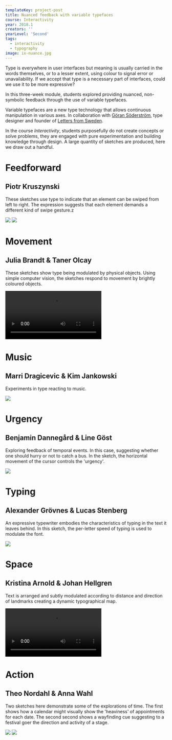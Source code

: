 ```yaml
---
templateKey: project-post
title: Nuanced feedback with variable typefaces
course: Interactivity
year: 2018.1
creators: ''
yearLevel: 'Second'
tags:
  - interactivity
  - typography
image: ix-nuance.jpg
---
```


Type is everywhere in user interfaces but meaning is usually carried in the words themselves, or to a lesser extent, using colour to signal error or unavailability. If we accept that type is a necessary part of interfaces, could we use it to be more expressive?

In this three-week module, students explored providing nuanced, non-symbolic feedback through the use of variable typefaces.  

Variable typefaces are a new type technology that allows continuous manipulation in various axes. In collaboration with <a href="http://goransoderstrom.se/">Göran Söderström</a>, type designer and founder of <a href="https://lettersfromsweden.se/">Letters from Sweden</a>.

In the course <em>Interactivity</em>, students purposefully do not create concepts or solve problems, they are engaged with pure experimentation and building knowledge through design. A large quantity of sketches are produced, here we draw out a handful.


<div className="narrow section">

# Feedforward
## Piotr Kruszynski

These sketches use type to indicate that an element can be swiped from left to right. The expression suggests that each element demands a different kind of swipe gesture.z

<ImageSet>

![](images/ix-nuance-7-1.gif)
![](images/ix-nuance-7-2.gif)

</ImageSet>

</div>

<div className="narrow section">

# Movement
## Julia Brandt & Taner Olcay

These sketches show type being modulated by physical objects. Using simple computer vision, the sketches respond to movement by brightly coloured objects.

<Video src="2018/images/ix-nuance-1-1.webm" />
<Video src="2018/images/ix-nuance-1-2.webm" />

</div>

<div className="narrow section">

# Music
## Marri Dragicevic & Kim Jankowski

Experiments in type reacting to music.

<ImageSet>

![](images/ix-nuance-2-1.gif)

</ImageSet>

</div>

<div className="narrow section">

# Urgency
## Benjamin Dannegård & Line Göst

Exploring feedback of temporal events. In this case, suggesting whether one should hurry or not to catch a bus. In the sketch, the horizontal movement of the cursor controls the 'urgency'.

<ImageSet>

![](images/ix-nuance-3-1.gif)

</ImageSet>

</div>

<div className="narrow section">

# Typing
## Alexander Grövnes & Lucas Stenberg

An expressive typewriter embodies the characteristics of typing in the text it leaves behind. In this sketch, the per-letter speed of typing is used to modulate the font.

<ImageSet>

![](images/ix-nuance-4-1.gif)

</ImageSet>

</div>

<div className="narrow section">

# Space
## Kristina Arnold & Johan Hellgren

Text is arranged and subtly modulated according to distance and direction of landmarks creating a dynamic typographical map.

<Video src="2018/images/ix-nuance-5-1.webm" />

</div>

<div className="narrow section">

# Action
## Theo Nordahl & Anna Wahl

Two sketches here demonstrate some of the explorations of time. The first shows how a calendar might visually show the 'heaviness' of appointments for each date. The second second shows a wayfinding cue suggesting to a festival goer the direction and activity of a stage.

<ImageSet>

![](images/ix-nuance-6-1.gif)
![](images/ix-nuance-6-2.gif)

</ImageSet>

</div>
